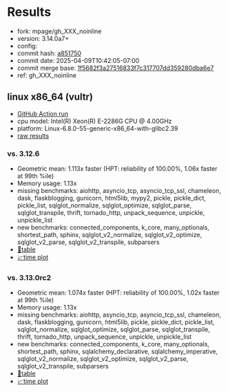 # Results

- fork: mpage/gh_XXX_noinline
- version: 3.14.0a7+
- config: 
- commit hash: [a851750](https://github.com/mpage/cpython/commit/a851750)
- commit date: 2025-04-09T10:42:05-07:00
- commit merge base: [1f5682f3a27516833f7c317707dd359280dba6e7](https://github.com/python/cpython/commit/1f5682f3a27516833f7c317707dd359280dba6e7)
- ref: gh_XXX_noinline

## linux x86_64 (vultr)

- [GitHub Action run](https://github.com/facebookexperimental/free-threading-benchmarking/actions/runs/14363652904)
- cpu model: Intel(R) Xeon(R) E-2286G CPU @ 4.00GHz
- platform: Linux-6.8.0-55-generic-x86_64-with-glibc2.39
- [raw results](bm-20250409-vultr-x86_64-mpage-gh_XXX_noinline-3.14.0a7%2B-a851750.json)

### vs. 3.12.6

- Geometric mean: 1.113x faster (HPT: reliability of 100.00%, 1.06x faster at 99th %ile)
- Memory usage: 1.13x
- missing benchmarks: aiohttp, asyncio_tcp, asyncio_tcp_ssl, chameleon, dask, flaskblogging, gunicorn, html5lib, mypy2, pickle, pickle_dict, pickle_list, sqlglot_normalize, sqlglot_optimize, sqlglot_parse, sqlglot_transpile, thrift, tornado_http, unpack_sequence, unpickle, unpickle_list
- new benchmarks: connected_components, k_core, many_optionals, shortest_path, sphinx, sqlglot_v2_normalize, sqlglot_v2_optimize, sqlglot_v2_parse, sqlglot_v2_transpile, subparsers
- [📄table](bm-20250409-vultr-x86_64-mpage-gh_XXX_noinline-3.14.0a7%2B-a851750-vs-3.12.6.md)
- [📈time plot](bm-20250409-vultr-x86_64-mpage-gh_XXX_noinline-3.14.0a7%2B-a851750-vs-3.12.6.svg)

### vs. 3.13.0rc2

- Geometric mean: 1.074x faster (HPT: reliability of 100.00%, 1.02x faster at 99th %ile)
- Memory usage: 1.13x
- missing benchmarks: aiohttp, asyncio_tcp, asyncio_tcp_ssl, chameleon, dask, flaskblogging, gunicorn, html5lib, pickle, pickle_dict, pickle_list, sqlglot_normalize, sqlglot_optimize, sqlglot_parse, sqlglot_transpile, thrift, tornado_http, unpack_sequence, unpickle, unpickle_list
- new benchmarks: connected_components, k_core, many_optionals, shortest_path, sphinx, sqlalchemy_declarative, sqlalchemy_imperative, sqlglot_v2_normalize, sqlglot_v2_optimize, sqlglot_v2_parse, sqlglot_v2_transpile, subparsers
- [📄table](bm-20250409-vultr-x86_64-mpage-gh_XXX_noinline-3.14.0a7%2B-a851750-vs-3.13.0rc2.md)
- [📈time plot](bm-20250409-vultr-x86_64-mpage-gh_XXX_noinline-3.14.0a7%2B-a851750-vs-3.13.0rc2.svg)

